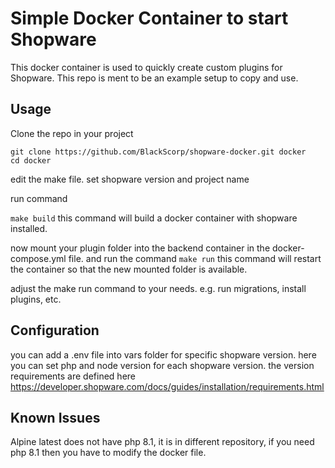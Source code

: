 # Simple Docker Container to start Shopware

This docker container is used to quickly create custom plugins for Shopware.
This repo is ment to be an example setup to copy and use.

## Usage

Clone the repo in your project
```
git clone https://github.com/BlackScorp/shopware-docker.git docker
cd docker
```
edit the make file. set shopware version and project name

run command

``
make build
``
this command will build a docker container with shopware installed.

now mount your plugin folder into the backend container in the docker-compose.yml file.
and run the command
``
make run
``
this command will restart the container so that the new mounted folder is available.

adjust the make run command to your needs. e.g. run migrations, install plugins, etc.

## Configuration

you can add a .env file into vars folder for specific shopware version. here you can set php and node version for each shopware version.
the version requirements are defined here
https://developer.shopware.com/docs/guides/installation/requirements.html

## Known Issues
Alpine latest does not have php 8.1, it is in different repository, if you need php 8.1 then you have to modify the docker file.
